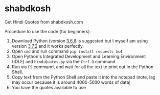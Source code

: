 # shabdkosh
Get Hindi Quotes from shabdkosh.com

Procedure to use the code (for beginners):
1.  Download Python (version [3.6.6](https://www.python.org/downloads/release/python-366/) is suggested but I myself am using version [3.7.2](https://www.python.org/downloads/release/python-372/) and it works perfectly.
2.	Open ```cmd``` and run command ```pip install requests bs4```
3.	Open Python's Integrated Development and Learning Environment (IDLE) and ```hindiQuotes.py``` via the ```Ctrl-O``` command
4.  Run via ```F5``` command, and wait for all the text to print out in the Python Shell.
5.	Copy text from the Python Shell and paste it into the notepad (note, lag may occur because it is around 4000-5000 words of data)
6.	You have the quotes available to use
